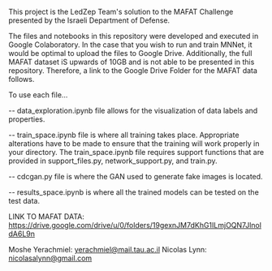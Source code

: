 This project is the LedZep Team's solution to the MAFAT Challenge presented by the Israeli Department of Defense. 

The files and notebooks in this repository were developed and executed in Google Colaboratory. In the case that you wish to run and train MNNet, it would be optimal to upload the files to Google Drive. Additionally, the full MAFAT dataset iS upwards of 10GB and is not able to be presented in this repository. Therefore, a link to the Google Drive Folder for the MAFAT data follows. 

To use each file...

-- data_exploration.ipynb file allows for the visualization of data labels and properties. 

-- train_space.ipynb file is where all training takes place. Appropriate alterations have to be made to ensure that the training will work properly in your directory. The train_space.ipynb file requires support functions that are provided in support_files.py, network_support.py, and train.py. 

-- cdcgan.py file is where the GAN used to generate fake images is located. 

-- results_space.ipynb is where all the trained models can be tested on the test data.


LINK TO MAFAT DATA: https://drive.google.com/drive/u/0/folders/19gexnJM7dKhG1ILmjOQN7JlnoldA6L9n


Moshe Yerachmiel: yerachmiel@mail.tau.ac.il
Nicolas Lynn: nicolasalynn@gmail.com

